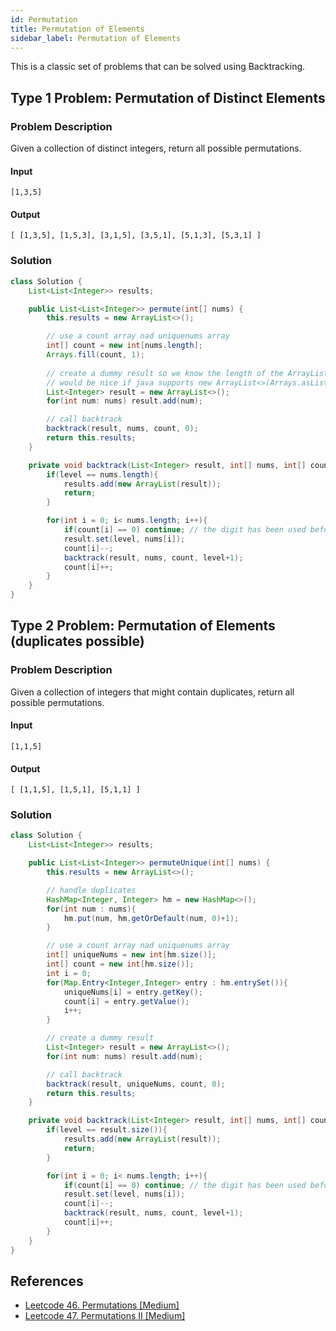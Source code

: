 ```yaml
---
id: Permutation
title: Permutation of Elements
sidebar_label: Permutation of Elements
---
```


This is a classic set of problems that can be solved using Backtracking.

## Type 1 Problem: Permutation of Distinct Elements
### Problem Description
Given a collection of distinct integers, return all possible permutations.

#### Input
`[1,3,5]`

#### Output
`[
   [1,3,5],
   [1,5,3],
   [3,1,5],
   [3,5,1],
   [5,1,3],
   [5,3,1]
 ]`

### Solution
```java
class Solution {
    List<List<Integer>> results;

    public List<List<Integer>> permute(int[] nums) {
        this.results = new ArrayList<>();

        // use a count array nad uniquenums array
        int[] count = new int[nums.length];
        Arrays.fill(count, 1);
        
        // create a dummy result so we know the length of the ArrayList and we can use set() instead
        // would be nice if java supports new ArrayList<>(Arrays.asList(nums)), but its a no-no due to boxing issue
        List<Integer> result = new ArrayList<>();
        for(int num: nums) result.add(num);

        // call backtrack
        backtrack(result, nums, count, 0);
        return this.results;
    }

    private void backtrack(List<Integer> result, int[] nums, int[] count, int level){
        if(level == nums.length){
            results.add(new ArrayList(result));
            return;
        }

        for(int i = 0; i< nums.length; i++){
            if(count[i] == 0) continue; // the digit has been used before
            result.set(level, nums[i]);
            count[i]--;
            backtrack(result, nums, count, level+1);
            count[i]++;
        }
    }
}
```

## Type 2 Problem: Permutation of Elements (duplicates possible)
### Problem Description
Given a collection of integers that might contain duplicates, return all possible permutations.

#### Input
`[1,1,5]`

#### Output
`[
   [1,1,5],
   [1,5,1],
   [5,1,1]
 ]`
 
### Solution

```java
class Solution {
    List<List<Integer>> results;

    public List<List<Integer>> permuteUnique(int[] nums) {
        this.results = new ArrayList<>();

        // handle duplicates
        HashMap<Integer, Integer> hm = new HashMap<>();
        for(int num : nums){
            hm.put(num, hm.getOrDefault(num, 0)+1);
        }

        // use a count array nad uniquenums array
        int[] uniqueNums = new int[hm.size()];
        int[] count = new int[hm.size()];
        int i = 0;
        for(Map.Entry<Integer,Integer> entry : hm.entrySet()){
            uniqueNums[i] = entry.getKey();
            count[i] = entry.getValue();
            i++;
        }

        // create a dummy result
        List<Integer> result = new ArrayList<>();
        for(int num: nums) result.add(num);

        // call backtrack
        backtrack(result, uniqueNums, count, 0);
        return this.results;
    }

    private void backtrack(List<Integer> result, int[] nums, int[] count, int level){
        if(level == result.size()){
            results.add(new ArrayList(result));
            return;
        }

        for(int i = 0; i< nums.length; i++){
            if(count[i] == 0) continue; // the digit has been used before
            result.set(level, nums[i]);
            count[i]--;
            backtrack(result, nums, count, level+1);
            count[i]++;
        }
    }
}
```

## References
- [Leetcode 46. Permutations [Medium]](https://leetcode.com/problems/permutations/)
- [Leetcode 47. Permutations II [Medium]](https://leetcode.com/problems/permutations-ii/)